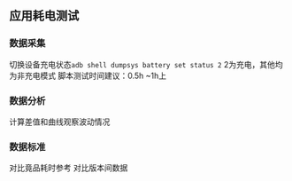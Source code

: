 ## 应用耗电测试
### 数据采集
切换设备充电状态`adb shell dumpsys battery set status 2`
2为充电，其他均为非充电模式
脚本测试时间建议：0.5h ~1h上

### 数据分析
计算差值和曲线观察波动情况

### 数据标准
对比竟品耗时参考
对比版本间数据